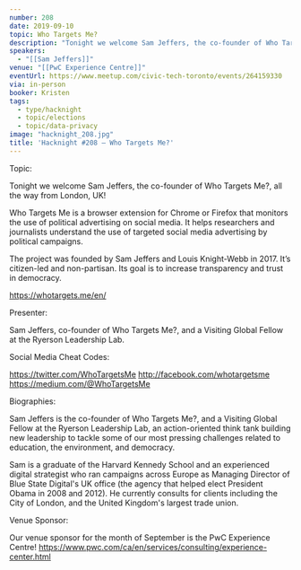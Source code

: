 ```yaml
---
number: 208
date: 2019-09-10
topic: Who Targets Me?
description: "Tonight we welcome Sam Jeffers, the co-founder of Who Targets Me?, all the way from London, UK! \nWho Targets Me is a browser extension for Chrome or Firefox that monitors the use of political advertising on social media. It helps researchers and journalists understand the use of targeted social media advertising by political campaigns.\nThe project was founded by Sam Jeffers and Louis Knight-Webb in 2017. It’s citizen-led and non-partisan. Its goal is to increase transparency and trust in democracy.\nhttps://whotargets.me/en/"
speakers:
  - "[[Sam Jeffers]]"
venue: "[[PwC Experience Centre]]"
eventUrl: https://www.meetup.com/civic-tech-toronto/events/264159330
via: in-person
booker: Kristen
tags:
  - type/hacknight
  - topic/elections
  - topic/data-privacy
image: "hacknight_208.jpg"
title: 'Hacknight #208 – Who Targets Me?'
---
```


Topic:

Tonight we welcome Sam Jeffers, the co-founder of Who Targets Me?, all the way from London, UK!

Who Targets Me is a browser extension for Chrome or Firefox that monitors the use of political advertising on social media. It helps researchers and journalists understand the use of targeted social media advertising by political campaigns.

The project was founded by Sam Jeffers and Louis Knight-Webb in 2017. It’s citizen-led and non-partisan. Its goal is to increase transparency and trust in democracy.

https://whotargets.me/en/



Presenter:

Sam Jeffers, co-founder of Who Targets Me?, and a Visiting Global Fellow at the Ryerson Leadership Lab.

Social Media Cheat Codes:

https://twitter.com/WhoTargetsMe
http://facebook.com/whotargetsme
https://medium.com/@WhoTargetsMe

Biographies:

Sam Jeffers is the co-founder of Who Targets Me?, and a Visiting Global Fellow at the Ryerson Leadership Lab, an action-oriented think tank building new leadership to tackle some of our most pressing challenges related to education, the environment, and democracy.

Sam is a graduate of the Harvard Kennedy School and an experienced digital strategist who ran campaigns across Europe as Managing Director of Blue State Digital's UK office (the agency that helped elect President Obama in 2008 and 2012). He currently consults for clients including the City of London, and the United Kingdom's largest trade union.

Venue Sponsor:

Our venue sponsor for the month of September is the PwC Experience Centre!
https://www.pwc.com/ca/en/services/consulting/experience-center.html
